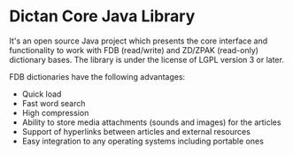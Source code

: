 # Dictan Core Java Library
It's an open source Java project which presents the core interface and functionality to work with FDB (read/write) and ZD/ZPAK (read-only) dictionary bases. The library is under the license of LGPL version 3 or later.

FDB dictionaries have the following advantages:

- Quick load
- Fast word search
- High compression
- Ability to store media attachments (sounds and images) for the articles
- Support of hyperlinks between articles and external resources
- Easy integration to any operating systems including portable ones
